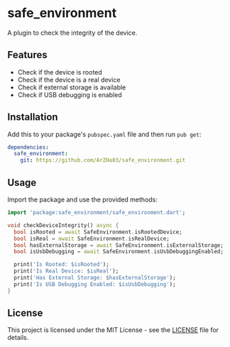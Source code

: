 # safe_environment

A plugin to check the integrity of the device.

## Features

- Check if the device is rooted
- Check if the device is a real device
- Check if external storage is available
- Check if USB debugging is enabled

## Installation

Add this to your package's `pubspec.yaml` file and then run `pub get`:

```yaml
dependencies:
  safe_environment: 
    git: https://github.com/ArZHa03/safe_environment.git
```

## Usage

Import the package and use the provided methods:

```dart
import 'package:safe_environment/safe_environment.dart';
```

```dart
void checkDeviceIntegrity() async {
  bool isRooted = await SafeEnvironment.isRootedDevice;
  bool isReal = await SafeEnvironment.isRealDevice;
  bool hasExternalStorage = await SafeEnvironment.isExternalStorage;
  bool isUsbDebugging = await SafeEnvironment.isUsbDebuggingEnabled;

  print('Is Rooted: $isRooted');
  print('Is Real Device: $isReal');
  print('Has External Storage: $hasExternalStorage');
  print('Is USB Debugging Enabled: $isUsbDebugging');
}
```

## License

This project is licensed under the MIT License - see the [LICENSE](LICENSE) file for details.